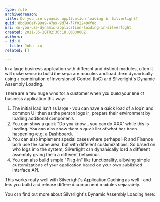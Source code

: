 ```yaml
---
type: rule
archivedreason: 
title: Do you use dynamic application loading in Silverlight?
guid: 8bd996ef-99a9-47a9-9d74-f7f02249df8d
uri: do-you-use-dynamic-application-loading-in-silverlight
created: 2011-05-20T02:36:18.0000000Z
authors:
- id: 8
  title: John Liu
related: []

---
```


In a large business application with different and distinct modules, often it will make sense to build the separate modules and load them dynamically using a combination of Inversion of Control (IoC) and Silverlight's Dynamic Assembly Loading.  

<!--endintro-->
 There are a few huge wins for a customer when you build your line of business application this way: 

1. The initial load isn't as large - you can have a quick load of a login and common UI, then as the person logs in, prepare their environment by loading additional components
2. You can show a quick "Do you know… you can do XXX" while this is loading. You can also show them a quick list of what has been happening (e.g. a Dashboard).
3. You can also implement special cases where perhaps HR and Finance both use the same area, but with different customizations. So based on who logs into the system, Silverlight can dynamically load a different assembly giving them a different behaviour.
4. You can also build simple "Plug-in" like functionality, allowing simple customizations of your application based on your own published interface API.


This works really well with Silverlight's Application Caching as well - and lets you build and release different component modules separately.

You can find out more about Silverlight's Dynamic Assembly Loading here:
